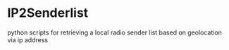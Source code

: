 # IP2Senderlist
python scripts for retrieving a local radio sender list based on geolocation via ip address

